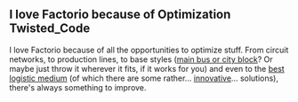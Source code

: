 ## I love Factorio because of Optimization <author>Twisted_Code</author>

I love Factorio because of all the opportunities to optimize stuff. From circuit networks, to production lines, to base styles ([main bus or city block](https://forums.factorio.com/viewtopic.php?t=37024)? Or maybe just throw it wherever it fits, if it works for you) and even to the [best logistic medium](https://wiki.factorio.com/Tutorial:Transport_use_cases) (of which there are some rather... [innovative](https://forums.factorio.com/viewtopic.php?t=67977)... solutions), there's always something to improve.
